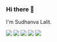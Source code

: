 ### Hi there 👋

I'm Sudhanva Lalit.

[![](https://raw.githubusercontent.com/sudhanvalalit/sudhanvalalit/main/profile-summary-card-output/nord_bright/0-profile-details.svg)](https://github.com/)
[![](https://raw.githubusercontent.com/sudhanvalalit/sudhanvalalit/main/profile-summary-card-output/nord_bright/1-repos-per-language.svg)](https://github.com//github-profile-summary-cards) [![](https://raw.githubusercontent.com/sudhanvalalit/sudhanvalalit/main/profile-summary-card-output/nord_bright/2-most-commit-language.svg)](https://github.com//github-profile-summary-cards)
[![](https://raw.githubusercontent.com/sudhanvalalit/sudhanvalalit/main/profile-summary-card-output/nord_bright/3-stats.svg)](https://github.com//github-profile-summary-cards) [![](https://raw.githubusercontent.com/sudhanvalalit/sudhanvalalit/main/profile-summary-card-output/nord_bright/4-productive-time.svg)](https://github.com/vn7n24fzkq/github-profile-summary-cards)
